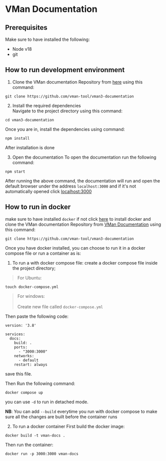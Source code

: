# VMan Documentation 

## Prerequisites
Make sure to have installed the following:
- Node v18
- git

## How to run development environment
1. Clone the VMan documentation Repository from [here](https://github.com/vman-tool/vman3-documentation) using this command:

```
git clone https://github.com/vman-tool/vman3-documentation
```

2. Install the required dependencies <br>
Navigate to the project directory using this command:
```
cd vman3-documentation
```

Once you are in, install the dependencies using command:
```
npm install
```

After installation is done

3. Open the documentation
To open the documentation run the following command:
```
npm start
```

After running the above command, the documentation will run and open the default browser under the address `localhost:3000` and if it's not automatically opened click [localhost:3000](http://localhost:3000)


## How to run in docker
make sure to have installed `docker` if not click [here](https://docs.docker.com/engine/install/) to install docker and clone the VMan documentation Repository from [VMan Documentation](https://github.com/vman-tool/vman3-documentation) using this command:

```
git clone https://github.com/vman-tool/vman3-documentation
```

Once you have docker installed, you can choose to run it in a docker compose file or run a container as is:

1. To run a with docker compose file:
create a docker compose file inside the project directory;

>  For Ubuntu:
``` 
touch docker-compose.yml 
```

> For windows: <br>   
Create new file called `docker-compose.yml`

Then paste the following code:
```
version: '3.8'

services:
  docs:
    build: .
    ports:
      - "3000:3000"
    networks:
      - default
    restart: always

```

save this file.

Then Run the following command:
```
docker compose up
```

you can use `-d` to run in detached mode.

**NB**: You can add `--build` everytime you run with docker compose to make sure all the changes are built before the container runs

2. To run a docker container
 First build the docker image:
 ```
 docker build -t vman-docs .

 ```

Then run the container:
```
docker run -p 3000:3000 vman-docs

```